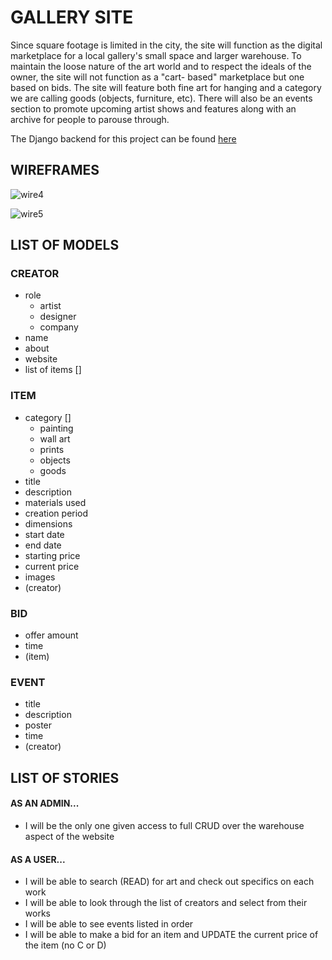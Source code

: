 # GALLERY SITE

Since square footage is limited in the city, the site will function as the digital marketplace for a local gallery's small space and larger warehouse. To maintain the loose nature of the art world and to respect the ideals of the owner, the site will not function as a "cart- based" marketplace but one based on bids. The site will feature both fine art for hanging and a category we are calling goods (objects, furniture, etc). There will also be an events section to promote upcoming artist shows and features along with an archive for people to parouse through.

The Django backend for this project can be found [here](https://github.com/jaxdsout/warehouse)

## WIREFRAMES

![wire4](https://i.imgur.com/6YKXIwK.png)

![wire5](https://i.imgur.com/OE3aZgU.png)


## LIST OF MODELS

### CREATOR
- role
    - artist
    - designer
    - company
- name
- about
- website
- list of items []

### ITEM
- category []
    - painting
    - wall art
    - prints
    - objects
    - goods
- title
- description
- materials used
- creation period
- dimensions
- start date
- end date
- starting price
- current price
- images
- (creator)

### BID
- offer amount
- time
- (item)

### EVENT
- title
- description
- poster
- time
- (creator)


## LIST OF STORIES

#### AS AN ADMIN...
- I will be the only one given access to full CRUD over the warehouse aspect of the website 

#### AS A USER...
- I will be able to search (READ) for art and check out specifics on each work
- I will be able to look through the list of creators and select from their works
- I will be able to see events listed in order 
- I will be able to make a bid for an item and UPDATE the current price of the item (no C or D)
